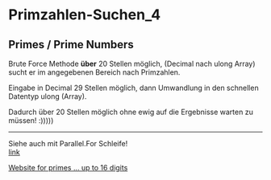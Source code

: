 ﻿# Primzahlen-Suchen_4

## Primes / Prime Numbers

Brute Force Methode  **über** 20 Stellen möglich, (Decimal nach ulong Array)  sucht er im angegebenen Bereich nach Primzahlen.

Eingabe in Decimal 29 Stellen möglich, dann Umwandlung in den schnellen Datentyp ulong (Array).

Dadurch über 20 Stellen möglich ohne ewig auf die Ergebnisse warten zu müssen! :)))))

---

Siehe auch mit Parallel.For Schleife!   
[link](https://github.com/sauternic/Primzahlen-Suchen_5)


[Website for primes ... up to 16 digits](https://sauternic.github.io/JavaScript_Primzahlen_Auflisten/)
